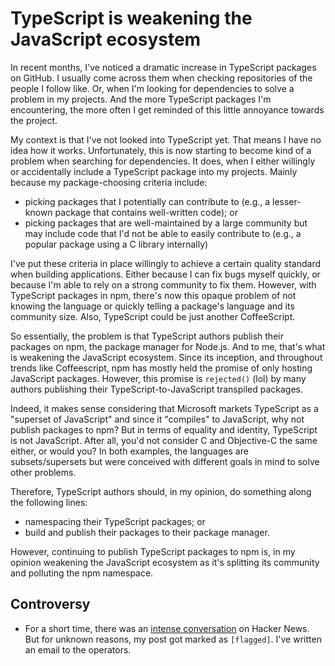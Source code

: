 # TypeScript is weakening the JavaScript ecosystem

In recent months, I've noticed a dramatic increase in TypeScript packages
on GitHub. I usually come across them when checking repositories of the
people I follow like. Or, when I'm looking for dependencies to solve a
problem in my projects. And the more TypeScript packages I'm encountering,
the more often I get reminded of this little annoyance towards the project.

My context is that I've not looked into TypeScript yet. That means I have no
idea how it works. Unfortunately, this is now starting to become kind of a
problem when searching for dependencies.
It does, when I either willingly or accidentally include a TypeScript package
into my projects. Mainly because my package-choosing criteria include:

- picking packages that I potentially can contribute to (e.g., a lesser-known
  package that contains well-written code); or
- picking packages that are well-maintained by a large community but may
  include code that I'd not be able to easily contribute to (e.g., a popular
  package using a C library internally)

I've put these criteria in place willingly to achieve a certain quality
standard when building applications. Either because I can fix bugs myself
quickly, or because I'm able to rely on a strong community to fix them.
However, with TypeScript packages in npm, there's now this opaque problem of
not knowing the language or quickly telling a package's language and its
community size. Also, TypeScript could be just another CoffeeScript.

So essentially, the problem is that TypeScript authors publish their packages
on npm, the package manager for Node.js. And to me, that's what is weakening
the JavaScript ecosystem. Since its inception, and throughout trends like
Coffeescript, npm has mostly held the promise of only hosting JavaScript
packages. However, this promise is `rejected()` (lol) by many authors
publishing their TypeScript-to-JavaScript transpiled packages.

Indeed, it makes sense considering that Microsoft markets TypeScript as a
"superset of JavaScript" and since it "compiles" to JavaScript, why not publish
packages to npm? But in terms of equality and identity, TypeScript is not
JavaScript. After all, you'd not consider C and Objective-C the same either, or
would you? In both examples, the languages are subsets/supersets but were
conceived with different goals in mind to solve other problems.

Therefore, TypeScript authors should, in my opinion, do something along the
following lines:

- namespacing their TypeScript packages; or
- build and publish their packages to their package manager.

However, continuing to publish TypeScript packages to npm is, in my opinion
weakening the JavaScript ecosystem as it's splitting its community and
polluting the npm namespace.

## Controversy

- For a short time, there was an [intense
  conversation](https://news.ycombinator.com/item?id=24344506) on Hacker News.
  But for unknown reasons, my post got marked as `[flagged]`. I've written an
  email to the operators.
